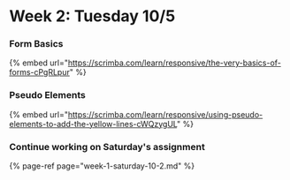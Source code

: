 # Week 2: Tuesday 10/5

### Form Basics

{% embed url="https://scrimba.com/learn/responsive/the-very-basics-of-forms-cPgRLpur" %}

### Pseudo Elements

{% embed url="https://scrimba.com/learn/responsive/using-pseudo-elements-to-add-the-yellow-lines-cWQzygUL" %}

### Continue working on Saturday's assignment

{% page-ref page="week-1-saturday-10-2.md" %}



